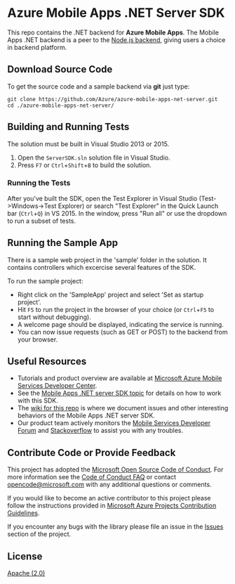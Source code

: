 # Azure Mobile Apps .NET Server SDK

This repo contains the .NET backend for **Azure Mobile Apps**. The Mobile Apps .NET backend is a peer to the [Node.js backend](https://github.com/Azure/azure-mobile-apps-node), giving users a choice in backend platform.

## Download Source Code

To get the source code and a sample backend via **git** just type:

    git clone https://github.com/Azure/azure-mobile-apps-net-server.git
    cd ./azure-mobile-apps-net-server/

## Building and Running Tests

The solution must be built in Visual Studio 2013 or 2015.

1. Open the ```ServerSDK.sln``` solution file in Visual Studio.
2. Press ```F7``` or ```Ctrl```+```Shift```+```B``` to build the solution.

### Running the Tests

After you've built the SDK, open the Test Explorer in Visual Studio (Test->Windows->Test Explorer) or search "Test Explorer" in the Quick Launch bar (```Ctrl```+```Q```) in VS 2015.  In the window, press "Run all" or use the dropdown to run a subset of tests.

## Running the Sample App

There is a sample web project in the 'sample' folder in the solution.  It contains controllers which excercise several features of the SDK.

To run the sample project:

* Right click on the 'SampleApp' project and select 'Set as startup project'.
* Hit ```F5``` to run the project in the browser of your choice (or ```Ctrl```+```F5``` to start without debugging).
* A welcome page should be displayed, indicating the service is running.
* You can now issue requests (such as GET or POST) to the backend from your browser.

## Useful Resources

* Tutorials and product overview are available at [Microsoft Azure Mobile Services Developer Center](https://azure.microsoft.com/en-us/documentation/learning-paths/appservice-mobileapps/).
* See the [Mobile Apps .NET server SDK topic](https://azure.microsoft.com/documentation/articles/app-service-mobile-dotnet-backend-how-to-use-server-sdk/) for details on how to work with this SDK.
* The [wiki for this repo](https://github.com/Azure/azure-mobile-apps-net-server/wiki) is where we document issues and other interesting behaviors of the Mobile Apps .NET server SDK. 
* Our product team actively monitors the [Mobile Services Developer Forum](https://social.msdn.microsoft.com/forums/azure/en-US/home?forum=azuremobile) and [Stackoverflow](http://stackoverflow.com/questions/tagged/azure-mobile-app) to assist you with any troubles.

## Contribute Code or Provide Feedback

This project has adopted the [Microsoft Open Source Code of Conduct](https://opensource.microsoft.com/codeofconduct/). For more information see the [Code of Conduct FAQ](https://opensource.microsoft.com/codeofconduct/faq/) or contact [opencode@microsoft.com](mailto:opencode@microsoft.com) with any additional questions or comments.

If you would like to become an active contributor to this project please follow the instructions provided in [Microsoft Azure Projects Contribution Guidelines](http://azure.github.com/guidelines.html).

If you encounter any bugs with the library please file an issue in the [Issues](https://github.com/Azure/azure-mobile-apps-net-server/issues) section of the project.

## License

[Apache (2.0)](./LICENSE)
